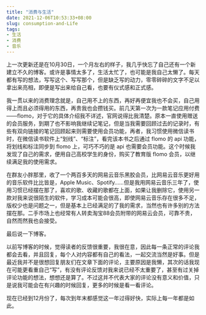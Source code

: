```yaml
---
title: "消费与生活"
date: 2021-12-06T10:53:33+08:00
slug: consumption-and-Life
tags:
- 生活
- 消费
- 音乐
---
```

上一次更新还是在10月30日，一个月左右的样子，我几乎快忘了自己还有一个新建立不久的博客。或许是事情太多了，生活太忙了，也可能是我自己太懒了。每天都有写的想法，写写这个、写写那个，但是缺乏写的动力，零零碎碎的文字不足以拿出来亮相，即便是写出来给自己看，也要有仪式感和正式感。

我一贯以来的消费理念就是，自己用不上的东西，再好再便宜我也不会买，自己用得上而且必须得用的东西，再贵我也会攒钱买。前几天第一次为一款笔记应用付费——flomo，对于它的具体介绍我不详述，官网说得比我清楚。原本一直使用赠送的会员服务，到期了也不影响我继续记笔记，但是当我需要回顾过去的记录时，有些有双向链接的笔记回顾起来则需要使用会员功能，再者，我习惯使用微信读书时，在微信读书软件上“划线”、“标注”，看完该本书之后通过 flomo 的 api 功能，将划线和标注同步到 flomo 上，可巧不巧的是 api 也需要会员功能。这个时候我发现了自己的需求，便用自己高校学生的身份，购买了教育版 flomo 会员，以继续满足我的使用需求。

在群友小胖那里，收了一个两百多天的网易云音乐黑胶会员，比网易云音乐更好用的音乐软件比比皆是，Apple Music、Spotify……但是我用网易云音乐三年了，使用习惯已经摆在那了，喜欢的歌、收藏的歌都在上面，如果让我删除它，使用另一款对我来说很陌生的软件，学习成本可能会很高，即使网易云音乐存在很多不足，版权少也是问题之一，但是基本上已经满足的了我的需求，当然也有许多别的方法摆在那。二手市场上也经常有人转卖淘宝88会员附带的网易云会员，可靠不贵，自然而然我也会接受。

最后说一下博客。

以前写博客的时候，觉得读者的反馈很重要，我很在意，因此每一条正常的评论我都会去看，并且回复，每个人对内容都有自己的看法，一起交流当然是好事。但是最近我并不是很想回复朋友们在文章下面的评论，主要原因是我懒，其次的话我现在可能更看重自己“写”，有没有评论反馈对我来说已经不太重要了，甚至有过关掉评论功能的想法，想想还是算了。不过这并不代表大家的评论没有意义和价值，只是说我可能会在有兴趣的时候回复，更多的时候是看一看评论。

现在已经到12月份了，每次到年末都感觉这一年过得好快，实际上每一年都是如此。

